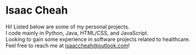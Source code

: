 # Isaac Cheah
Hi! Listed below are some of my personal projects.<br>
I code mainly in Python, Java, HTML/CSS, and JavaScript.<br>
Looking to gain some experience in software projects related to healthcare.<br>
Feel free to reach me at <isaaccheah@outlook.com>!
